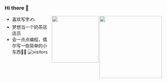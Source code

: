 ### Hi there 👋
<img align="right" src="http://www.zxlee.cn/github/public/mycalligraphy.png" style="height:200px;">
<img align="right" src="https://github-readme-stats.vercel.app/api?username=smilezxlee" style="height:150px;">

* 喜欢写字✍️
* 梦想当一个奶茶店店员
* 会一点点编程，偶尔写一些简单的小东西👨‍💻‍
![visitors](https://visitor-badge.glitch.me/badge?page_id=smilezxlee.smilezxlee.readme)


